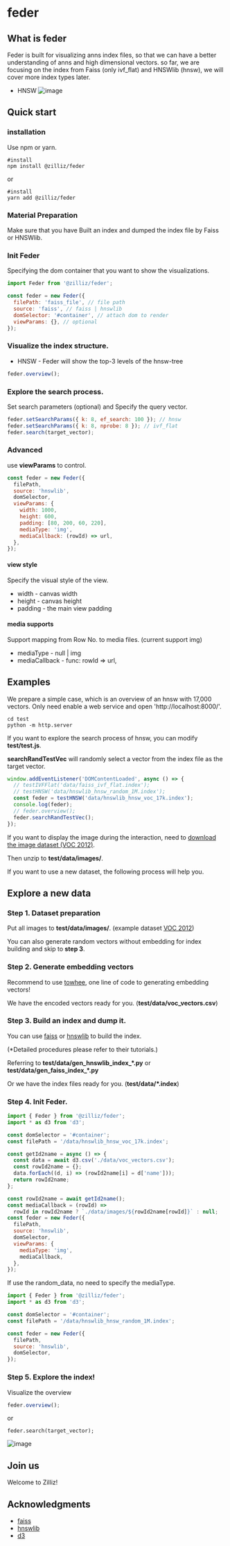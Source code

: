 # feder

## What is feder

Feder is built for visualizing anns index files, so that we can have a better understanding of anns and high dimensional vectors. so far, we are focusing on the index from Faiss (only ivf_flat) and HNSWlib (hnsw), we will cover more index types later.

- HNSW
  ![image](./fig/hnsw_overview.png)

## Quick start

### installation

Use npm or yarn.

```shell
#install
npm install @zilliz/feder
```

or

```shell
#install
yarn add @zilliz/feder
```

### Material Preparation

Make sure that you have Built an index and dumped the index file by Faiss or HNSWlib.

### Init Feder

Specifying the dom container that you want to show the visualizations.

```js
import Feder from '@zilliz/feder';

const feder = new Feder({
  filePath: 'faiss_file', // file path
  source: 'faiss', // faiss | hnswlib
  domSelector: '#container', // attach dom to render
  viewParams: {}, // optional
});
```

### Visualize the index structure.

- HNSW - Feder will show the top-3 levels of the hnsw-tree

```js
feder.overview();
```

### Explore the search process.

Set search parameters (optional) and Specify the query vector.

```js
feder.setSearchParams({ k: 8, ef_search: 100 }); // hnsw
feder.setSearchParams({ k: 8, nprobe: 8 }); // ivf_flat
feder.search(target_vector);
```

### Advanced

use **viewParams** to control.

```js
const feder = new Feder({
  filePath,
  source: 'hnswlib',
  domSelector,
  viewParams: {
    width: 1000,
    height: 600,
    padding: [80, 200, 60, 220],
    mediaType: 'img',
    mediaCallback: (rowId) => url,
  },
});
```

#### view style

Specify the visual style of the view.

- width - canvas width
- height - canvas height
- padding - the main view padding

#### media supports

Support mapping from Row No. to media files. (current support img)

- mediaType - null | img
- mediaCallback - func: rowId => url,

## Examples

We prepare a simple case, which is an overview of an hnsw with 17,000 vectors.
Only need enable a web service and open 'http://localhost:8000/'.

```shell
cd test
python -m http.server
```

If you want to explore the search process of hnsw, you can modify **test/test.js**.

**searchRandTestVec** will randomly select a vector from the index file as the target vector.

```js
window.addEventListener('DOMContentLoaded', async () => {
  // testIVFFlat('data/faiss_ivf_flat.index');
  // testHNSW('data/hnswlib_hnsw_random_1M.index');
  const feder = testHNSW('data/hnswlib_hnsw_voc_17k.index');
  console.log(feder);
  // feder.overview();
  feder.searchRandTestVec();
});
```

If you want to display the image during the interaction, need to [download the image dataset (VOC 2012)](<(http://host.robots.ox.ac.uk/pascal/VOC/voc2012/VOCtrainval_11-May-2012.tar)>).

Then unzip to **test/data/images/**.

If you want to use a new dataset, the following process will help you.

## Explore a new data

### Step 1. Dataset preparation

Put all images to **test/data/images/**. (example dataset [VOC 2012](<(http://host.robots.ox.ac.uk/pascal/VOC/voc2012/VOCtrainval_11-May-2012.tar)>))

You can also generate random vectors without embedding for index building and skip to **step 3**.

### Step 2. Generate embedding vectors

Recommend to use [towhee](https://github.com/towhee-io/towhee), one line of code to generating embedding vectors!

We have the encoded vectors ready for you. (**test/data/voc_vectors.csv**)

### Step 3. Build an index and dump it.

You can use [faiss](https://github.com/facebookresearch/faiss) or [hnswlib](https://github.com/nmslib/hnswlib) to build the index.

(\*Detailed procedures please refer to their tutorials.)

Referring to **test/data/gen_hnswlib_index_*.py** or **test/data/gen_faiss_index_*.py**

Or we have the index files ready for you. (**test/data/\*.index**)

### Step 4. Init Feder.

```js
import { Feder } from '@zilliz/feder';
import * as d3 from 'd3';

const domSelector = '#container';
const filePath = '/data/hnswlib_hnsw_voc_17k.index';

const getId2name = async () => {
  const data = await d3.csv('./data/voc_vectors.csv');
  const rowId2name = {};
  data.forEach((d, i) => (rowId2name[i] = d['name']));
  return rowId2name;
};

const rowId2name = await getId2name();
const mediaCallback = (rowId) =>
  rowId in rowId2name ? `./data/images/${rowId2name[rowId]}` : null;
const feder = new Feder({
  filePath,
  source: 'hnswlib',
  domSelector,
  viewParams: {
    mediaType: 'img',
    mediaCallback,
  },
});
```

If use the random_data, no need to specify the mediaType.

```js
import { Feder } from '@zilliz/feder';
import * as d3 from 'd3';

const domSelector = '#container';
const filePath = '/data/hnswlib_hnsw_random_1M.index';

const feder = new Feder({
  filePath,
  source: 'hnswlib',
  domSelector,
});
```

### Step 5. Explore the index!

Visualize the overview

```js
feder.overview();
```

or

```
feder.search(target_vector);
```

![image](./fig/hnsw_search.png)

## Join us

Welcome to Zilliz!

## Acknowledgments

- [faiss](https://github.com/facebookresearch/faiss)
- [hnswlib](https://github.com/nmslib/hnswlib)
- [d3](https://github.com/d3/d3)
